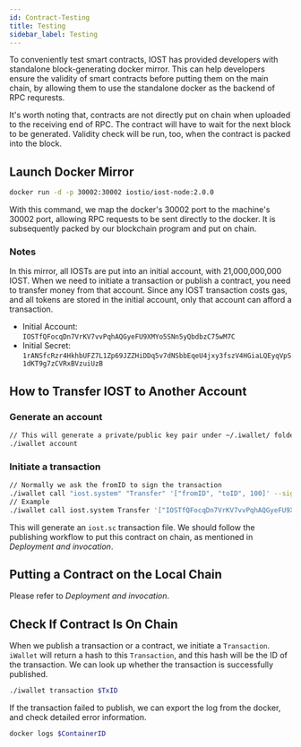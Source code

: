 ```yaml
---
id: Contract-Testing
title: Testing
sidebar_label: Testing
---
```


To conveniently test smart contracts, IOST has provided developers with standalone block-generating docker mirror. This can help developers ensure the validity of smart contracts before putting them on the main chain, by allowing them to use the standalone docker as the backend of RPC requrests.

It's worth noting that, contracts are not directly put on chain when uploaded to the receiving end of RPC. The contract will have to wait for the next block to be generated. Validity check will be run, too, when the contract is packed into the block.

## Launch Docker Mirror

```bash
docker run -d -p 30002:30002 iostio/iost-node:2.0.0
```

With this command, we map the docker's 30002 port to the machine's 30002 port, allowing RPC requests to be sent directly to the docker. It is subsequently packed by our blockchain program and put on chain.

### Notes

In this mirror, all IOSTs are put into an initial account, with 21,000,000,000 IOST. When we need to initiate a transaction or publish a contract, you need to transfer money from that account. Since any IOST transaction costs gas, and all tokens are stored in the initial account, only that account can afford a transaction.

- Initial Account: `IOSTfQFocqDn7VrKV7vvPqhAQGyeFU9XMYo5SNn5yQbdbzC75wM7C`
- Initial Secret: `1rANSfcRzr4HkhbUFZ7L1Zp69JZZHiDDq5v7dNSbbEqeU4jxy3fszV4HGiaLQEyqVpS1dKT9g7zCVRxBVzuiUzB`

## How to Transfer IOST to Another Account

### Generate an account

```bash
// This will generate a private/public key pair under ~/.iwallet/ folder
./iwallet account
```

### Initiate a transaction

```bash
// Normally we ask the fromID to sign the transaction
./iwallet call "iost.system" "Transfer" '["fromID", "toID", 100]' --signer "ID0, ID1"
// Example
./iwallet call iost.system Transfer '["IOSTfQFocqDn7VrKV7vvPqhAQGyeFU9XMYo5SNn5yQbdbzC75wM7C", "IOSTfQFocqDn7VrKV7vvPqhAQGyeFU9XMYo5SNn5yQbdbzC75wM7C", 100]' --signers "IOSTfQFocqDn7VrKV7vvPqhAQGyeFU9XMYo5SNn5yQbdbzC75wM7C"
```

This will generate an `iost.sc` transaction file. We should follow the publishing workflow to put this contract on chain, as mentioned in *Deployment and invocation*.

## Putting a Contract on the Local Chain

Please refer to *Deployment and invocation*.

## Check If Contract Is On Chain

When we publish a transaction or a contract, we initiate a `Transaction`. `iWallet` will return a hash to this `Transaction`, and this hash will be the ID of the transaction. We can look up whether the transaction is successfully published.

```bash
./iwallet transaction $TxID
```

If the transaction failed to publish, we can export the log from the docker, and check detailed error information.

```bash
docker logs $ContainerID
```

